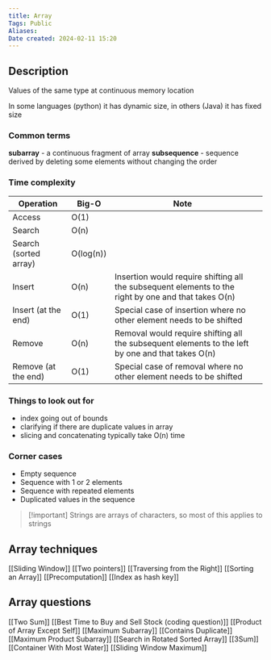 ```yaml
---
title: Array
Tags: Public
Aliases:
Date created: 2024-02-11 15:20
---
```

## Description

Values of the same type at continuous memory location

In some languages (python) it has dynamic size, in others (Java) it has fixed size

### Common terms
**subarray** - a continuous fragment of array
**subsequence** - sequence derived by deleting some elements without changing the order

### Time complexity
| Operation             | Big-O     | Note                                                                                                 |     |
| --------------------- | --------- | ---------------------------------------------------------------------------------------------------- | --- |
| Access                | O(1)      |                                                                                                      |     |
| Search                | O(n)      |                                                                                                      |     |
| Search (sorted array) | O(log(n)) |                                                                                                      |     |
| Insert                | O(n)      | Insertion would require shifting all the subsequent elements to the right by one and that takes O(n) |     |
| Insert (at the end)   | O(1)      | Special case of insertion where no other element needs to be shifted                                 |     |
| Remove                | O(n)      | Removal would require shifting all the subsequent elements to the left by one and that takes O(n)    |     |
| Remove (at the end)   | O(1)      | Special case of removal where no other element needs to be shifted                                   |     |
### Things to look out for
- index going out of bounds
- clarifying if there are duplicate values in array
- slicing and concatenating typically take O(n) time

### Corner cases
- Empty sequence
- Sequence with 1 or 2 elements
- Sequence with repeated elements
- Duplicated values in the sequence


>[!important] Strings are arrays of characters, so most of this applies to strings


## Array techniques
[[Sliding Window]]
[[Two pointers]]
[[Traversing from the Right]]
[[Sorting an Array]]
[[Precomputation]]
[[Index as hash key]]
## Array questions
[[Two Sum]]
[[Best Time to Buy and Sell Stock (coding question)]]
[[Product of Array Except Self]]
[[Maximum Subarray]]
[[Contains Duplicate]]
[[Maximum Product Subarray]]
[[Search in Rotated Sorted Array]]
[[3Sum]]
[[Container With Most Water]]
[[Sliding Window Maximum]]